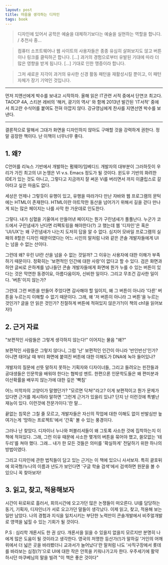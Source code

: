 ```yaml
---
layout: post
title: 마음을 생각하는 디자인
tags: book
---
```


> 디자인에 있어서 공학은 예술을 대체하기보다는 예술을 실현하는 역할을 합니다. / 추천사 중...

> 컴퓨터 소프트웨어나 웹 사이트의 사용자들은 종종 유심히 살펴보지도 않고 버튼이나 링크를 클릭하곤 합니다. [...] 과거의 경험으로부터 유발된 기대에 따라 더 많은 영향을 받게 됩니다. [...] 기대로 인한 맹증이라 합니다.

> 그저 새로운 지각이 과거의 유사한 신경 활동 패턴을 재활성시킬 뿐이고, 이 패턴 자체가 장기 기억인 것입니다.


- - -
먼저 지앤선에게 박수를 보내고 시작하자. 올해 읽은 IT관련 서적 중에서 단연코 최고다. TAOCP 4A, 스티븐 레비의 '해커, 광기의 역사' 와 함께 2013년 발간된 'IT서적' 중에서 최고란 수식어를 붙여도 전혀 아깝지 않다. 강규영님에게 찬사를 지앤선엔 박수를 보낸다.
- - -

결론적으로 말해서 그대가 화면을 디자인하지 않아도  구매할 것을 강력하게 권한다. 정말 굉장한 책이다. 난 이책이 너무너무 좋다.

## 1. 왜?

C언어를 리눅스 기반에서 개발하는 펌웨어/임베디드 개발자의 대부분이 그러하듯이 우리가 가진 최고의 UI 논쟁은 VI v.s. Emacs 정도가 될 것이다. 윈도우 기반의 화려한 IDE가 있는 것도 아니고, 그렇다고 지금까지 잘 써온 Vi를 버리면서 까지 이클립스로 갈아타고 싶은 마음도 없다.

세상은 언제나 그렇듯이 유행이 있고, 유행을 따라가다 만난 자바와 웹 프로그램의 문턱에는 HTML이 존재한다. HTML이란 야트막한 동산을 넘어가기 위해서 길을 걷다 만나게 되는 많은 페이지는 나를 사막 한 가운데로 인도한다. 

그렇다. 내가 심혈을 기울여서 만들어낸 페이지는 뭔가 구린냄새가 풀풀난다. 누군가 코드에서 구린냄새가 난다면 리펙토링을 해야한다(?) 고 했는데 웹 '디자인'은 혹은 'UI/UX'는 왜 구린냄새가 나는지 도저히 답을 알 수 없다. 심지어 모바일 프로그램의 실패의 8할은 디자인 때문이였다는 어느 시인의 말처럼 나와 같은 콘솔 개발자들에게 UI는 넘을 수 없는 산이다. 

그런데 왜? 우린 UI란 산을 넘을 수 없는 것일까? 그 이유는 사용자에 대한 이해가 부족하기 때문이다. 정확히는 '보편적인 인간에 대한 사랑'이 없다고 할 수 있다. 검은 화면과 하얀 글씨로 은하계를 넘나들던 콘솔 개발자들에게 화면에 뭔가 누를 수 있는 버튼이 있다는 것은 막연한 동경이요, 아름다움이자, 신비한 일이다. 그리고 무조건 감사한 일이다. '버튼'이지 않는가? 

그런데 그런 버튼을 만들어 주었다면 감사해야 할 일이지, 왜 그 버튼이 아니라 '다른' 버튼을 누르는지 이해할 수 없기 때문이다. 그래, 왜  '저 버튼이 아니라 그 버튼'을 누르는 것인가? 글을 안 읽은 것인가? 친절하게 버튼에 적혀있지 않은가?(이 책의 ch1을 읽어보자!)

## 2.  근거 자료

"보편적인 사람들은 그렇게 생각하지 않는다!" 이어지는 물음 "왜?"

보편적인 사람들은 그렇지 않다니, 그럼 '난' 보편적인 인간이 아니라 '반인반신'인가? 아니면 태어날 때 부터 화면에 붙여진 버튼에 대한 이해도가 DNA에 녹아 들어있나?

개발자의 질문에 선뜻 말하지 못하는 기획자와 디자이너들, 그리고 들려오는 핀잔들과 공대생들은 인문학을 배워야 한다는 협박성 멘트. 한편으론 인문학도들은 왜 편미분과 이산확률을 배우지 않는가에 대한 깊은 '빡침'

어느 미학자의 고양이가 말했던가? "모르면 닥쳐!"라고? 이게 보편적이고 뭔가 문제가 있다면 근거를 제시하라 말하면 '그런게 근거가 있을리 있냐? 단지 난 이런것에 특별난 재능이 있다. 이런것에 전문가이다.'란 말... 

끝없는 침묵은 그칠 줄 모르고, 개발자들은 자신의 작업에 대한 이해도 없이 반발심만 높여가는게 '망하는 프로젝트'에서 '간혹' 볼 수 있는 풍경이다.

그러나 난 찾았다. 디자이너 누나와 퍼블리셔들이 왜 그토록 사소한 것에 집착하는지 이 책에 적혀있다. 그래, 그런 이유 때문에 사소한 몇개의 버튼을 묶어야 했고, 쓸모없는 '테두리'를 쳐야 했다. 그래... 내가 한 모든 것들은 의미를 '확실하게' 전달하기 위한 하나의 방법이였다. 

그리고 디자인에 관한 법칙들이 담고 있는 근거는 이 책에 있으니 사서보자. 특히 괄호뒤에 외국형/누나의 이름과 년도가 보인다면 '구글 학술 검색'에서 검색하면 원문을 볼 수 있으니 꼭 찾아보자! 

## 3. 읽고, 찾고, 적용해보자

시간이 뒤로뒤로 흘러서, 회의시간에 오고가던 많은 논쟁들이 떠오른다. UI를 담당하는 동기, 기획자, 디자인너가 서로 오고가던 말들이 생각났다. 이제 읽고, 찾고, 적용해 보는 일만 남았다. 나의 경험과 지식을 일치시키는 부단한 노력만이 콘솔개발에서 비주얼개발로 영역을 넓힐 수 있는 기회가 될 것이다.



P.S : 심리학 개론서도 한 권 샀다. 개론서을 읽을 수 있을지 없을지 모르지만 분명히 나에게 많은 도움이 될 것이라고 생각한다. 영국의 저명한 등산가(!)가 말하길 '거인의 어깨위에서 더 넓은 곳을 바라봤더니 교과서가 늘어났다'란 말처럼 나도 '사직구장에서 롯데를 바라보는 심정(?)'으로 UI에 대한 작은 안목을 키워나가고자 한다. 우주세기에 활약하시던 마쿠베님의 말을 빌려 "이 책은 좋은 것이다"
